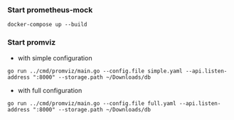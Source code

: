 ### Start prometheus-mock

```
docker-compose up --build
```

### Start promviz

- with simple configuration

```
go run ../cmd/promviz/main.go --config.file simple.yaml --api.listen-address ":8000" --storage.path ~/Downloads/db
```

- with full configuration

```
go run ../cmd/promviz/main.go --config.file full.yaml --api.listen-address ":8000" --storage.path ~/Downloads/db
```
